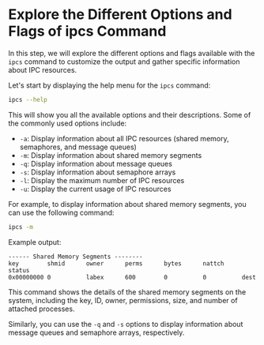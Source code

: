 # Explore the Different Options and Flags of ipcs Command

In this step, we will explore the different options and flags available with the `ipcs` command to customize the output and gather specific information about IPC resources.

Let's start by displaying the help menu for the `ipcs` command:

```bash
ipcs --help
```

This will show you all the available options and their descriptions. Some of the commonly used options include:

- `-a`: Display information about all IPC resources (shared memory, semaphores, and message queues)
- `-m`: Display information about shared memory segments
- `-q`: Display information about message queues
- `-s`: Display information about semaphore arrays
- `-l`: Display the maximum number of IPC resources
- `-u`: Display the current usage of IPC resources

For example, to display information about shared memory segments, you can use the following command:

```bash
ipcs -m
```

Example output:

```
------ Shared Memory Segments --------
key        shmid      owner      perms      bytes      nattch     status
0x00000000 0          labex      600        0          0          dest
```

This command shows the details of the shared memory segments on the system, including the key, ID, owner, permissions, size, and number of attached processes.

Similarly, you can use the `-q` and `-s` options to display information about message queues and semaphore arrays, respectively.
